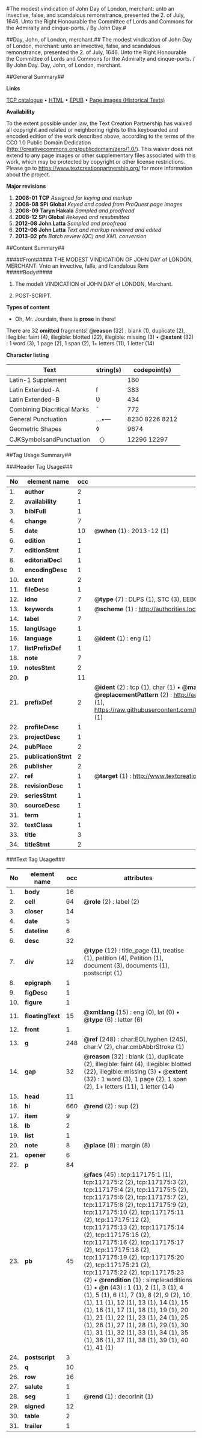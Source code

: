 #The modest vindication of John Day of London, merchant: unto an invective, false, and scandalous remonstrance, presented the 2. of July, 1646. Unto the Right Honourable the Committee of Lords and Commons for the Admiralty and cinque-ports. / By John Day.#

##Day, John, of London, merchant.##
The modest vindication of John Day of London, merchant: unto an invective, false, and scandalous remonstrance, presented the 2. of July, 1646. Unto the Right Honourable the Committee of Lords and Commons for the Admiralty and cinque-ports. / By John Day.
Day, John, of London, merchant.

##General Summary##

**Links**

[TCP catalogue](http://www.ota.ox.ac.uk/tcp/)  • 
[HTML](http://tei.it.ox.ac.uk/tcp/Texts-HTML/free/A82/A82011.html)  • 
[EPUB](http://tei.it.ox.ac.uk/tcp/Texts-EPUB/free/A82/A82011.epub) • 
[Page images (Historical Texts)](https://historicaltexts.jisc.ac.uk/eebo-99864942e)

**Availability**

To the extent possible under law, the Text Creation Partnership has waived all copyright and related or neighboring rights to this keyboarded and encoded edition of the work described above, according to the terms of the CC0 1.0 Public Domain Dedication (http://creativecommons.org/publicdomain/zero/1.0/). This waiver does not extend to any page images or other supplementary files associated with this work, which may be protected by copyright or other license restrictions. Please go to https://www.textcreationpartnership.org/ for more information about the project.

**Major revisions**

1. __2008-01__ __TCP__ *Assigned for keying and markup*
1. __2008-08__ __SPi Global__ *Keyed and coded from ProQuest page images*
1. __2008-09__ __Taryn Hakala__ *Sampled and proofread*
1. __2008-12__ __SPi Global__ *Rekeyed and resubmitted*
1. __2012-08__ __John Latta__ *Sampled and proofread*
1. __2012-08__ __John Latta__ *Text and markup reviewed and edited*
1. __2013-02__ __pfs__ *Batch review (QC) and XML conversion*

##Content Summary##

#####Front#####
THE MODEST VINDICATION OF JOHN DAY of LONDON, MERCHANT: Vnto an invective, falſe, and ſcandalous Rem
#####Body#####

1. The modeſt VINDICATION of JOHN DAY of LONDON, Merchant.

1. POST-SCRIPT.

**Types of content**

  * Oh, Mr. Jourdain, there is **prose** in there!

There are 32 **omitted** fragments! 
 @__reason__ (32) : blank (1), duplicate (2), illegible: faint (4), illegible: blotted (22), illegible: missing (3)  •  @__extent__ (32) : 1 word (3), 1 page (2), 1 span (2), 1+ letters (11), 1 letter (14)

**Character listing**


|Text|string(s)|codepoint(s)|
|---|---|---|
|Latin-1 Supplement| |160|
|Latin Extended-A|ſ|383|
|Latin Extended-B|Ʋ|434|
|Combining             Diacritical Marks|̄|772|
|General Punctuation|…•—|8230 8226 8212|
|Geometric Shapes|◊|9674|
|CJKSymbolsandPunctuation|〈〉|12296 12297|

##Tag Usage Summary##

###Header Tag Usage###

|No|element name|occ|attributes|
|---|---|---|---|
|1.|__author__|2||
|2.|__availability__|1||
|3.|__biblFull__|1||
|4.|__change__|7||
|5.|__date__|10| @__when__ (1) : 2013-12 (1)|
|6.|__edition__|1||
|7.|__editionStmt__|1||
|8.|__editorialDecl__|1||
|9.|__encodingDesc__|1||
|10.|__extent__|2||
|11.|__fileDesc__|1||
|12.|__idno__|7| @__type__ (7) : DLPS (1), STC (3), EEBO-CITATION (1), PROQUEST (1), VID (1)|
|13.|__keywords__|1| @__scheme__ (1) : http://authorities.loc.gov/ (1)|
|14.|__label__|7||
|15.|__langUsage__|1||
|16.|__language__|1| @__ident__ (1) : eng (1)|
|17.|__listPrefixDef__|1||
|18.|__note__|7||
|19.|__notesStmt__|2||
|20.|__p__|11||
|21.|__prefixDef__|2| @__ident__ (2) : tcp (1), char (1)  •  @__matchPattern__ (2) : ([0-9\-]+):([0-9IVX]+) (1), (.+) (1)  •  @__replacementPattern__ (2) : http://eebo.chadwyck.com/downloadtiff?vid=$1&page=$2 (1), https://raw.githubusercontent.com/textcreationpartnership/Texts/master/tcpchars.xml#$1 (1)|
|22.|__profileDesc__|1||
|23.|__projectDesc__|1||
|24.|__pubPlace__|2||
|25.|__publicationStmt__|2||
|26.|__publisher__|2||
|27.|__ref__|1| @__target__ (1) : http://www.textcreationpartnership.org/docs/. (1)|
|28.|__revisionDesc__|1||
|29.|__seriesStmt__|1||
|30.|__sourceDesc__|1||
|31.|__term__|1||
|32.|__textClass__|1||
|33.|__title__|3||
|34.|__titleStmt__|2||


###Text Tag Usage###

|No|element name|occ|attributes|
|---|---|---|---|
|1.|__body__|16||
|2.|__cell__|64| @__role__ (2) : label (2)|
|3.|__closer__|14||
|4.|__date__|5||
|5.|__dateline__|6||
|6.|__desc__|32||
|7.|__div__|12| @__type__ (12) : title_page (1), treatise (1), petition (4), Petition (1), document (3), documents (1), postscript (1)|
|8.|__epigraph__|1||
|9.|__figDesc__|1||
|10.|__figure__|1||
|11.|__floatingText__|15| @__xml:lang__ (15) : eng (0), lat (0)  •  @__type__ (6) : letter (6)|
|12.|__front__|1||
|13.|__g__|248| @__ref__ (248) : char:EOLhyphen (245), char:V (2), char:cmbAbbrStroke (1)|
|14.|__gap__|32| @__reason__ (32) : blank (1), duplicate (2), illegible: faint (4), illegible: blotted (22), illegible: missing (3)  •  @__extent__ (32) : 1 word (3), 1 page (2), 1 span (2), 1+ letters (11), 1 letter (14)|
|15.|__head__|11||
|16.|__hi__|660| @__rend__ (2) : sup (2)|
|17.|__item__|9||
|18.|__lb__|2||
|19.|__list__|1||
|20.|__note__|8| @__place__ (8) : margin (8)|
|21.|__opener__|6||
|22.|__p__|84||
|23.|__pb__|45| @__facs__ (45) : tcp:117175:1 (1), tcp:117175:2 (2), tcp:117175:3 (2), tcp:117175:4 (2), tcp:117175:5 (2), tcp:117175:6 (2), tcp:117175:7 (2), tcp:117175:8 (2), tcp:117175:9 (2), tcp:117175:10 (2), tcp:117175:11 (2), tcp:117175:12 (2), tcp:117175:13 (2), tcp:117175:14 (2), tcp:117175:15 (2), tcp:117175:16 (2), tcp:117175:17 (2), tcp:117175:18 (2), tcp:117175:19 (2), tcp:117175:20 (2), tcp:117175:21 (2), tcp:117175:22 (2), tcp:117175:23 (2)  •  @__rendition__ (1) : simple:additions (1)  •  @__n__ (43) : 1 (1), 2 (1), 3 (1), 4 (1), 5 (1), 6 (1), 7 (1), 8 (2), 9 (2), 10 (1), 11 (1), 12 (1), 13 (1), 14 (1), 15 (1), 16 (1), 17 (1), 18 (1), 19 (1), 20 (1), 21 (1), 22 (1), 23 (1), 24 (1), 25 (1), 26 (1), 27 (1), 28 (1), 29 (1), 30 (1), 31 (1), 32 (1), 33 (1), 34 (1), 35 (1), 36 (1), 37 (1), 38 (1), 39 (1), 40 (1), 41 (1)|
|24.|__postscript__|3||
|25.|__q__|10||
|26.|__row__|16||
|27.|__salute__|1||
|28.|__seg__|1| @__rend__ (1) : decorInit (1)|
|29.|__signed__|12||
|30.|__table__|2||
|31.|__trailer__|1||
